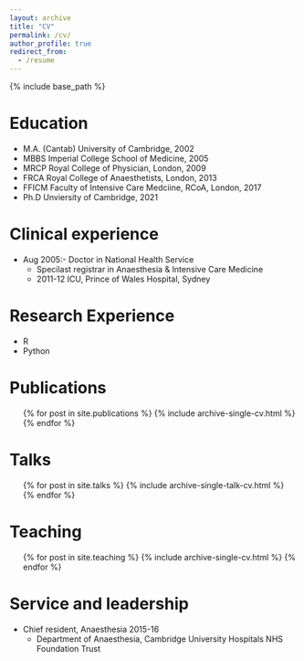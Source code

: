 ```yaml
---
layout: archive
title: "CV"
permalink: /cv/
author_profile: true
redirect_from:
  - /resume
---
```


{% include base_path %}

Education
======
* M.A. (Cantab) University of Cambridge, 2002
* MBBS Imperial College School of Medicine, 2005
* MRCP Royal College of Physician, London, 2009
* FRCA Royal College of Anaesthetists, London, 2013
* FFICM Faculty of Intensive Care Medciine, RCoA, London, 2017
* Ph.D Unviersity of Cambridge, 2021

Clinical experience
======
* Aug 2005:- Doctor in National Health Service
  * Specilast registrar in Anaesthesia & Intensive Care Medicine
  * 2011-12 ICU, Prince of Wales Hospital, Sydney
 
  
Research Experience
======
* R
* Python
  

Publications
======
  <ul>{% for post in site.publications %}
    {% include archive-single-cv.html %}
  {% endfor %}</ul>
  
Talks
======
  <ul>{% for post in site.talks %}
    {% include archive-single-talk-cv.html %}
  {% endfor %}</ul>
  
Teaching
======
  <ul>{% for post in site.teaching %}
    {% include archive-single-cv.html %}
  {% endfor %}</ul>
  
Service and leadership
======
* Chief resident, Anaesthesia 2015-16
  * Department of Anaesthesia, Cambridge University Hospitals NHS Foundation Trust   
